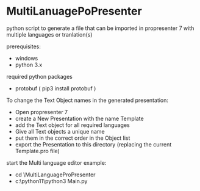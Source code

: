 # MultiLanuagePoPresenter
python script to generate a file that can be imported in propresenter 7 with multiple languages or tranlation(s)


prerequisites:
- windows
- python 3.x

required python packages
- protobuf
  ( pip3 install protobuf )

To change the Text Object names in the generated presentation:
- Open propresenter 7 
- create a New Presentation with the name Template
- add the Text object for all required languages
- Give all Text objects a unique name
- put them in the correct order in the Object list
- export the Presentation to this directory (replacing the current Template.pro file)

start the Multi language editor example:
- cd \MultiLanguageProPresenter
- c:\python11\python3 Main.py


